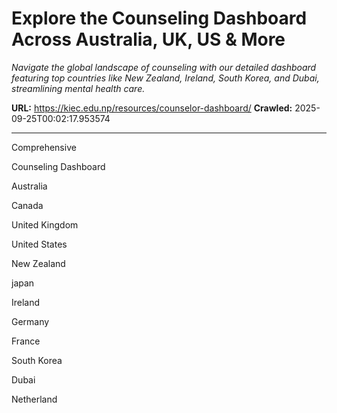 # Explore the Counseling Dashboard Across Australia, UK, US & More

*Navigate the global landscape of counseling with our detailed dashboard featuring top countries like New Zealand, Ireland, South Korea, and Dubai, streamlining mental health care.*

**URL:** https://kiec.edu.np/resources/counselor-dashboard/
**Crawled:** 2025-09-25T00:02:17.953574

---

Comprehensive

Counseling Dashboard

Australia

Canada

United Kingdom

United States

New Zealand

japan

Ireland

Germany

France

South Korea

Dubai

Netherland